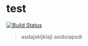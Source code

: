 # test
[![Build Status](https://app.bitrise.io/app/0a4f39e32c08d407/status.svg?token=DNSmIWWMXlnIdPgTRsF8VA&branch=main)](https://app.bitrise.io/app/0a4f39e32c08d407)
>asdajskljklajl
>asidoiapsdi
